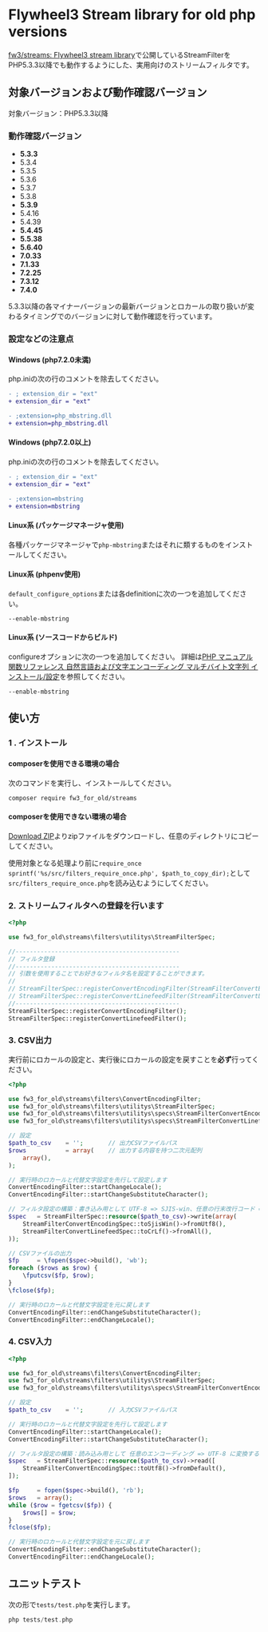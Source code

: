 # Flywheel3 Stream library for old php versions

[fw3/streams: Flywheel3 stream library](https://github.com/fw3/streams)で公開しているStreamFilterをPHP5.3.3以降でも動作するようにした、実用向けのストリームフィルタです。

## 対象バージョンおよび動作確認バージョン

対象バージョン：PHP5.3.3以降

### 動作確認バージョン

- **5.3.3**
- 5.3.4
- 5.3.5
- 5.3.6
- 5.3.7
- 5.3.8
- **5.3.9**
- 5.4.16
- 5.4.39
- **5.4.45**
- **5.5.38**
- **5.6.40**
- **7.0.33**
- **7.1.33**
- **7.2.25**
- **7.3.12**
- **7.4.0**

5.3.3以降の各マイナーバージョンの最新バージョンとロカールの取り扱いが変わるタイミングでのバージョンに対して動作確認を行っています。

### 設定などの注意点

#### Windows (php7.2.0未満)

php.iniの次の行のコメントを除去してください。

```diff
- ; extension_dir = "ext"
+ extension_dir = "ext"
```

```diff
- ;extension=php_mbstring.dll
+ extension=php_mbstring.dll
```

#### Windows (php7.2.0以上)

php.iniの次の行のコメントを除去してください。

```diff
- ; extension_dir = "ext"
+ extension_dir = "ext"
```

```diff
- ;extension=mbstring
+ extension=mbstring
```

#### Linux系 (パッケージマネージャ使用)

各種パッケージマネージャで`php-mbstring`またはそれに類するものをインストールしてください。

#### Linux系 (phpenv使用)

`default_configure_options`または各definitionに次の一つを追加してください。

```
--enable-mbstring
```

#### Linux系 (ソースコードからビルド)

configureオプションに次の一つを追加してください。
詳細は[PHP マニュアル 関数リファレンス 自然言語および文字エンコーディング マルチバイト文字列 インストール/設定](https://www.php.net/manual/ja/mbstring.installation.php)を参照してください。

```
--enable-mbstring
```

## 使い方

### 1 . インストール

#### composerを使用できる環境の場合

次のコマンドを実行し、インストールしてください。

`composer require fw3_for_old/streams`

#### composerを使用できない環境の場合

[Download ZIP](https://github.com/fw3-for-old/streams/archive/master.zip)よりzipファイルをダウンロードし、任意のディレクトリにコピーしてください。

使用対象となる処理より前に`require_once sprintf('%s/src/filters_require_once.php', $path_to_copy_dir);`として`src/filters_require_once.php`を読み込むようにしてください。

### 2. ストリームフィルタへの登録を行います

```php
<?php

use fw3_for_old\streams\filters\utilitys\StreamFilterSpec;

//----------------------------------------------
// フィルタ登録
//----------------------------------------------
// 引数を使用することでお好きなフィルタ名を設定することができます。
//
// StreamFilterSpec::registerConvertEncodingFilter(StreamFilterConvertEncodingSpec::DEFAULT_FILTER_NAME);
// StreamFilterSpec::registerConvertLinefeedFilter(StreamFilterConvertLinefeedSpec::DEFAULT_FILTER_NAME);
//----------------------------------------------
StreamFilterSpec::registerConvertEncodingFilter();
StreamFilterSpec::registerConvertLinefeedFilter();
```

### 3. CSV出力

実行前にロカールの設定と、実行後にロカールの設定を戻すことを**必ず**行ってください。

```php
<?php

use fw3_for_old\streams\filters\ConvertEncodingFilter;
use fw3_for_old\streams\filters\utilitys\StreamFilterSpec;
use fw3_for_old\streams\filters\utilitys\specs\StreamFilterConvertEncodingSpec;
use fw3_for_old\streams\filters\utilitys\specs\StreamFilterConvertLinefeedSpec;

// 設定
$path_to_csv    = '';       // 出力CSVファイルパス
$rows           = array(    // 出力する内容を持つ二次元配列
    array(),
);

// 実行時のロカールと代替文字設定を先行して設定します
ConvertEncodingFilter::startChangeLocale();
ConvertEncodingFilter::startChangeSubstituteCharacter();

// フィルタ設定の構築：書き込み用として UTF-8 => SJIS-win、任意の行末改行コード => CRLF に変換するストリームフィルタ設定を構築する。
$spec   = StreamFilterSpec::resource($path_to_csv)->write(array(
    StreamFilterConvertEncodingSpec::toSjisWin()->fromUtf8(),
    StreamFilterConvertLinefeedSpec::toCrLf()->fromAll(),
));

// CSVファイルの出力
$fp     = \fopen($spec->build(), 'wb');
foreach ($rows as $row) {
    \fputcsv($fp, $row);
}
\fclose($fp);

// 実行時のロカールと代替文字設定を元に戻します
ConvertEncodingFilter::endChangeSubstituteCharacter();
ConvertEncodingFilter::endChangeLocale();
```

### 4. CSV入力

```php
<?php

use fw3_for_old\streams\filters\ConvertEncodingFilter;
use fw3_for_old\streams\filters\utilitys\StreamFilterSpec;
use fw3_for_old\streams\filters\utilitys\specs\StreamFilterConvertEncodingSpec;

// 設定
$path_to_csv    = '';       // 入力CSVファイルパス

// 実行時のロカールと代替文字設定を先行して設定します
ConvertEncodingFilter::startChangeLocale();
ConvertEncodingFilter::startChangeSubstituteCharacter();

// フィルタ設定の構築：読み込み用として 任意のエンコーディング => UTF-8 に変換するストリームフィルタ設定を構築する。
$spec   = StreamFilterSpec::resource($path_to_csv)->read([
    StreamFilterConvertEncodingSpec::toUtf8()->fromDefault(),
]);

$fp     = fopen($spec->build(), 'rb');
$rows   = array();
while ($row = fgetcsv($fp)) {
    $rows[] = $row;
}
fclose($fp);

// 実行時のロカールと代替文字設定を元に戻します
ConvertEncodingFilter::endChangeSubstituteCharacter();
ConvertEncodingFilter::endChangeLocale();
```

## ユニットテスト

次の形で`tests/test.php`を実行します。

```php
php tests/test.php
```

